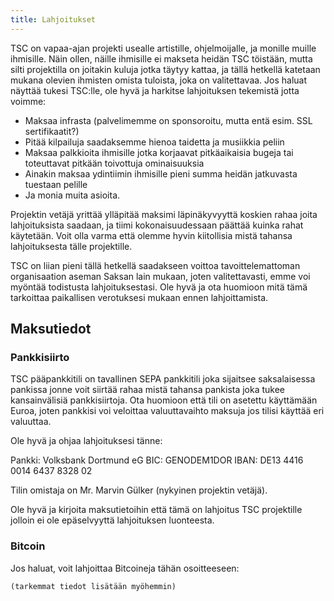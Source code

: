 ```yaml
---
title: Lahjoitukset
---
```


TSC on vapaa-ajan projekti usealle artistille, ohjelmoijalle, ja monille
muille ihmisille. Näin ollen, näille ihmisille ei makseta heidän TSC
töistään, mutta silti projektilla on joitakin kuluja jotka täytyy
kattaa, ja tällä hetkellä katetaan mukana olevien ihmisten omista
tuloista, joka on valitettavaa. Jos haluat näyttää tukesi TSC:lle,
ole hyvä ja harkitse lahjoituksen tekemistä jotta voimme:

* Maksaa infrasta (palvelimemme on sponsoroitu, mutta entä esim.
  SSL sertifikaatit?)
* Pitää kilpailuja saadaksemme hienoa taidetta ja musiikkia peliin
* Maksaa palkkioita ihmisille jotka korjaavat pitkäaikaisia bugeja
  tai toteuttavat pitkään toivottuja ominaisuuksia
* Ainakin maksaa ydintiimin ihmisille pieni summa heidän jatkuvasta
  tuestaan pelille
* Ja monia muita asioita.

Projektin vetäjä yrittää ylläpitää maksimi läpinäkyvyyttä koskien
rahaa joita lahjoituksista saadaan, ja tiimi kokonaisuudessaan päättää
kuinka rahat käytetään. Voit olla varma että olemme hyvin kiitollisia
mistä tahansa lahjoituksesta tälle projektille.

TSC on liian pieni tällä hetkellä saadakseen voittoa tavoittelemattoman
organisaation aseman Saksan lain mukaan, joten valitettavasti, emme voi
myöntää todistusta lahjoituksestasi. Ole hyvä ja ota huomioon mitä
tämä tarkoittaa paikallisen verotuksesi mukaan ennen lahjoittamista.

Maksutiedot
-----------

### Pankkisiirto

TSC pääpankkitili on tavallinen SEPA pankkitili joka sijaitsee
saksalaisessa pankissa jonne voit siirtää rahaa mistä tahansa pankista
joka tukee kansainvälisiä pankkisiirtoja. Ota huomioon että tili on
asetettu käyttämään Euroa, joten pankkisi voi veloittaa
valuuttavaihto maksuja jos tilisi käyttää eri valuuttaa.

Ole hyvä ja ohjaa lahjoituksesi tänne:

Pankki: Volksbank Dortmund eG
BIC: GENODEM1DOR
IBAN: DE13 4416 0014 6437 8328 02

Tilin omistaja on Mr. Marvin Gülker (nykyinen projektin vetäjä).

Ole hyvä ja kirjoita maksutietoihin että tämä on lahjoitus TSC
projektille jolloin ei ole epäselvyyttä lahjoituksen luonteesta.

### Bitcoin

Jos haluat, voit lahjoittaa Bitcoineja tähän osoitteeseen:

~~~~~~~
(tarkemmat tiedot lisätään myöhemmin)
~~~~~~~
